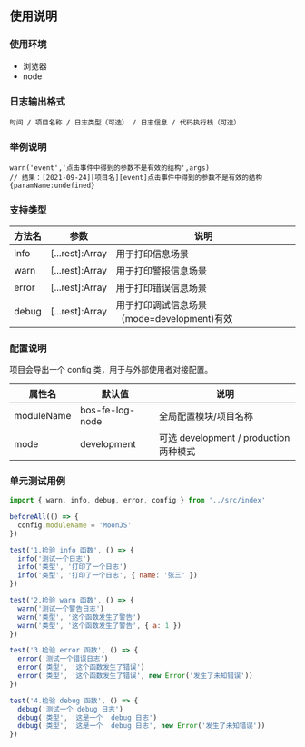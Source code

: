 ## 使用说明

### 使用环境
- 浏览器  
- node

### 日志输出格式

`时间 / 项目名称 / 日志类型（可选） / 日志信息 / 代码执行栈（可选）`

### 举例说明
```JS
warn('event','点击事件中得到的参数不是有效的结构',args)
// 结果：[2021-09-24][项目名][event]点击事件中得到的参数不是有效的结构 {paramName:undefined}
```

### 支持类型

方法名 | 参数 | 说明
---------|----------|---------
 info | [...rest]:Array | 用于打印信息场景
 warn | [...rest]:Array  | 用于打印警报信息场景
 error | [...rest]:Array | 用于打印错误信息场景
 debug | [...rest]:Array | 用于打印调试信息场景（mode=development)有效

 ### 配置说明
 项目会导出一个 config 类，用于与外部使用者对接配置。

属性名 | 默认值 | 说明
---------|----------|---------
 moduleName | bos-fe-log-node | 全局配置模块/项目名称
 mode | development | 可选 development / production 两种模式


### 单元测试用例 
```js
import { warn, info, debug, error, config } from '../src/index'

beforeAll(() => {
  config.moduleName = 'MoonJS'
})

test('1.检验 info 函数', () => {
  info('测试一个日志')
  info('类型', '打印了一个日志')
  info('类型', '打印了一个日志', { name: '张三' })
})

test('2.检验 warn 函数', () => {
  warn('测试一个警告日志')
  warn('类型', '这个函数发生了警告')
  warn('类型', '这个函数发生了警告', { a: 1 })
})

test('3.检验 error 函数', () => {
  error('测试一个错误日志')
  error('类型', '这个函数发生了错误')
  error('类型', '这个函数发生了错误', new Error('发生了未知错误'))
})

test('4.检验 debug 函数', () => {
  debug('测试一个 debug 日志')
  debug('类型', '这是一个  debug 日志')
  debug('类型', '这是一个  debug 日志', new Error('发生了未知错误'))
})

```

